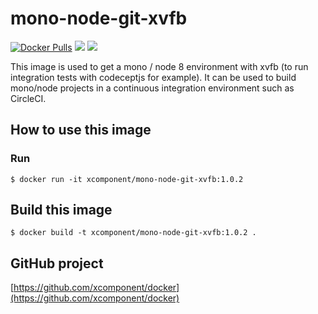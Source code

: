 # mono-node-git-xvfb

[![Docker Pulls](https://img.shields.io/docker/pulls/xcomponent/mono-node-git-xvfb.svg)](https://store.docker.com/community/images/xcomponent/mono-node-git-xvfb)
[![](https://images.microbadger.com/badges/version/xcomponent/mono-node-git-xvfb.svg)](https://store.docker.com/community/images/xcomponent/mono-node-git-xvfb)
[![](https://images.microbadger.com/badges/image/xcomponent/mono-node-git-xvfb.svg)](https://store.docker.com/community/images/xcomponent/mono-node-git-xvfb)

This image is used to get a mono / node 8 environment with xvfb (to run integration tests with codeceptjs for example).
It can be used to build mono/node projects in a continuous integration environment such as CircleCI.

## How to use this image

### Run

```
$ docker run -it xcomponent/mono-node-git-xvfb:1.0.2
```

## Build this image

```
$ docker build -t xcomponent/mono-node-git-xvfb:1.0.2 .
```

## GitHub project

[https://github.com/xcomponent/docker](https://github.com/xcomponent/docker)
